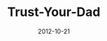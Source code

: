 ---
layout: music 
title: "Trust-Your-Dad"
series: "A Journey Home"
date: 2012-10-21 
description: "Who are you depending on? Our orphan tendencies come from our desperate search for approval."
audio: "http://www.crossroads.net/players/media/hq/journeyhome_03.mp3"
audio-duration: "45:46"
---